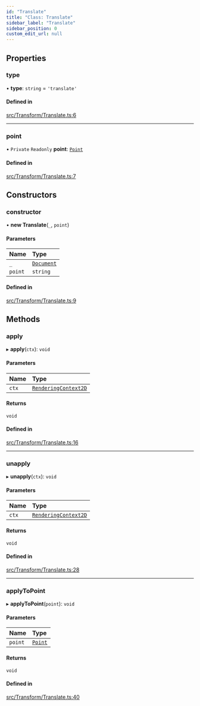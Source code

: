 ```yaml
---
id: "Translate"
title: "Class: Translate"
sidebar_label: "Translate"
sidebar_position: 0
custom_edit_url: null
---
```


## Properties

### type

• **type**: `string` = `'translate'`

#### Defined in

[src/Transform/Translate.ts:6](https://github.com/canvg/canvg/blob/5ea8056/src/Transform/Translate.ts#L6)

___

### point

• `Private` `Readonly` **point**: [`Point`](Point.md)

#### Defined in

[src/Transform/Translate.ts:7](https://github.com/canvg/canvg/blob/5ea8056/src/Transform/Translate.ts#L7)

## Constructors

### constructor

• **new Translate**(`_`, `point`)

#### Parameters

| Name | Type |
| :------ | :------ |
| `_` | [`Document`](Document.md) |
| `point` | `string` |

#### Defined in

[src/Transform/Translate.ts:9](https://github.com/canvg/canvg/blob/5ea8056/src/Transform/Translate.ts#L9)

## Methods

### apply

▸ **apply**(`ctx`): `void`

#### Parameters

| Name | Type |
| :------ | :------ |
| `ctx` | [`RenderingContext2D`](../#renderingcontext2d) |

#### Returns

`void`

#### Defined in

[src/Transform/Translate.ts:16](https://github.com/canvg/canvg/blob/5ea8056/src/Transform/Translate.ts#L16)

___

### unapply

▸ **unapply**(`ctx`): `void`

#### Parameters

| Name | Type |
| :------ | :------ |
| `ctx` | [`RenderingContext2D`](../#renderingcontext2d) |

#### Returns

`void`

#### Defined in

[src/Transform/Translate.ts:28](https://github.com/canvg/canvg/blob/5ea8056/src/Transform/Translate.ts#L28)

___

### applyToPoint

▸ **applyToPoint**(`point`): `void`

#### Parameters

| Name | Type |
| :------ | :------ |
| `point` | [`Point`](Point.md) |

#### Returns

`void`

#### Defined in

[src/Transform/Translate.ts:40](https://github.com/canvg/canvg/blob/5ea8056/src/Transform/Translate.ts#L40)
